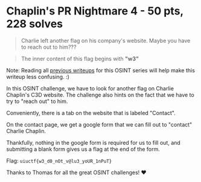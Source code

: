 # Chaplin's PR Nightmare 4 - 50 pts, 228 solves
>Charlie left another flag on his company's website. Maybe you have to reach out to him???

>The inner content of this flag begins with **"w3"**
>
Note: Reading all [previous writeups](https://github.com/Eth007/CTF-Writeups/tree/master/UIUCTF%202021) for this OSINT series will help make this writeup less confusing. :)

In this OSINT challenge, we have to look for another flag on Charlie Chaplin's C3D website. The challenge also hints on the fact that we have to try to "reach out" to him.

Conveniently, there is a tab on the website that is labeled "Contact".

On the contact page, we get a google form that we can fill out to "contact" Charlie Chaplin.

Thankfully, nothing in the google form is required for us to fill out, and submitting a blank form gives us a flag at the end of the form.

Flag: `uiuctf{w3_d0_nOt_v@lu3_yoUR_1nPuT}`

Thanks to Thomas for all the great OSINT challenges! ♥️ 
